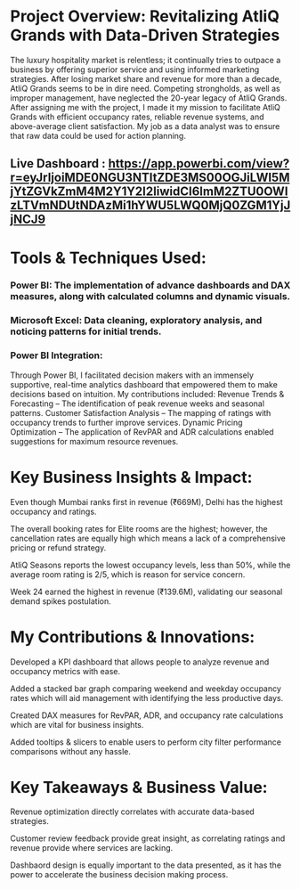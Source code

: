 #  Project Overview: Revitalizing AtliQ Grands with Data-Driven Strategies
The luxury hospitality market is relentless; it continually tries to outpace a business by offering superior service and using informed marketing strategies. After losing market share and revenue for more than a decade, AtliQ Grands seems to be in dire need. Competing strongholds, as well as improper management, have neglected the 20-year legacy of AtliQ Grands.
After assigning me with the project, I made it my mission to facilitate AtliQ Grands with efficient occupancy rates, reliable revenue systems, and above-average client satisfaction. My job as a data analyst was to ensure that raw data could be used for action planning.

## Live Dashboard : https://app.powerbi.com/view?r=eyJrIjoiMDE0NGU3NTItZDE3MS00OGJiLWI5MjYtZGVkZmM4M2Y1Y2I2IiwidCI6ImM2ZTU0OWIzLTVmNDUtNDAzMi1hYWU5LWQ0MjQ0ZGM1YjJjNCJ9

# Tools & Techniques Used:
###  Power BI: The implementation of advance dashboards and DAX measures, along with calculated columns and dynamic visuals.
###  Microsoft Excel: Data cleaning, exploratory analysis, and noticing patterns for initial trends.
###  Power BI Integration:
Through Power BI, I facilitated decision makers with an immensely supportive, real-time analytics dashboard that empowered them to make decisions based on intuition. My contributions included:
 Revenue Trends & Forecasting – The identification of peak revenue weeks and seasonal patterns.
 Customer Satisfaction Analysis – The mapping of ratings with occupancy trends to further improve services.
 Dynamic Pricing Optimization – The application of RevPAR and ADR calculations enabled suggestions for maximum resource revenues.

# Key Business Insights & Impact:

 Even though Mumbai ranks first in revenue (₹669M), Delhi has the highest occupancy and ratings.


 The overall booking rates for Elite rooms are the highest; however, the cancellation rates are equally high which means a lack of a comprehensive pricing or refund strategy.

 AtliQ Seasons reports the lowest occupancy levels, less than 50%, while the average room rating is 2/5, which is reason for service concern.

Week 24 earned the highest in revenue (₹139.6M), validating our seasonal demand spikes postulation.

# My Contributions & Innovations:

 Developed a KPI dashboard that allows people to analyze revenue and occupancy metrics with ease.

 Added a stacked bar graph comparing weekend and weekday occupancy rates which will aid management with identifying the less productive days.

 Created DAX measures for RevPAR, ADR, and occupancy rate calculations which are vital for business insights.

 Added tooltips & slicers to enable users to perform city filter performance comparisons without any hassle.

# Key Takeaways & Business Value:

 Revenue optimization directly correlates with accurate data-based strategies.
 
 Customer review feedback provide great insight, as correlating ratings and revenue provide where services are lacking.

 Dashbaord design is equally important to the data presented, as it has the power to accelerate the business decision making process.







